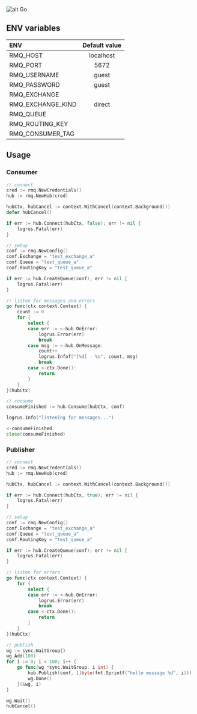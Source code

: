 ![alt Go](https://img.shields.io/github/go-mod/go-version/gobackpack/rmq)

## ENV variables

| ENV                | Default value |
|:-------------------|:-------------:|
| RMQ_HOST           | localhost     |
| RMQ_PORT           | 5672          |
| RMQ_USERNAME       | guest         |
| RMQ_PASSWORD       | guest         |
| RMQ_EXCHANGE       |               |
| RMQ_EXCHANGE_KIND  | direct        |
| RMQ_QUEUE          |               |
| RMQ_ROUTING_KEY    |               |
| RMQ_CONSUMER_TAG   |               |

## Usage

### Consumer

```go
// connect
cred := rmq.NewCredentials()
hub := rmq.NewHub(cred)

hubCtx, hubCancel := context.WithCancel(context.Background())
defer hubCancel()

if err := hub.Connect(hubCtx, false); err != nil {
    logrus.Fatal(err)
}

// setup
conf := rmq.NewConfig()
conf.Exchange = "test_exchange_a"
conf.Queue = "test_queue_a"
conf.RoutingKey = "test_queue_a"

if err := hub.CreateQueue(conf); err != nil {
    logrus.Fatal(err)
}

// listen for messages and errors
go func(ctx context.Context) {
    count := 0
    for {
        select {
        case err := <-hub.OnError:
            logrus.Error(err)
            break
        case msg := <-hub.OnMessage:
            count++
            logrus.Infof("[%d] - %s", count, msg)
            break
        case <-ctx.Done():
            return
        }
    }
}(hubCtx)

// consume
consumeFinished := hub.Consume(hubCtx, conf)

logrus.Info("listening for messages...")

<-consumeFinished
close(consumeFinished)
```


### Publisher

```go
// connect
cred := rmq.NewCredentials()
hub := rmq.NewHub(cred)

hubCtx, hubCancel := context.WithCancel(context.Background())

if err := hub.Connect(hubCtx, true); err != nil {
    logrus.Fatal(err)
}

// setup
conf := rmq.NewConfig()
conf.Exchange = "test_exchange_a"
conf.Queue = "test_queue_a"
conf.RoutingKey = "test_queue_a"

if err := hub.CreateQueue(conf); err != nil {
    logrus.Fatal(err)
}

// listen for errors
go func(ctx context.Context) {
    for {
        select {
        case err := <-hub.OnError:
            logrus.Error(err)
            break
        case <-ctx.Done():
            return
        }
    }
}(hubCtx)

// publish
wg := sync.WaitGroup{}
wg.Add(100)
for i := 0; i < 100; i++ {
    go func(wg *sync.WaitGroup, i int) {
        hub.Publish(conf, []byte(fmt.Sprintf("hello message %d", i)))
        wg.Done()
    }(&wg, i)
}

wg.Wait()
hubCancel()
```
